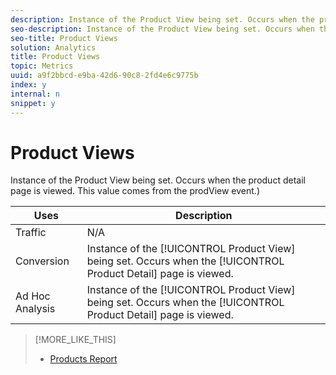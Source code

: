 ```yaml
---
description: Instance of the Product View being set. Occurs when the product detail page is viewed. This value comes from the prodView event.)
seo-description: Instance of the Product View being set. Occurs when the product detail page is viewed. This value comes from the prodView event.)
seo-title: Product Views
solution: Analytics
title: Product Views
topic: Metrics
uuid: a9f2bbcd-e9ba-42d6-90c8-2fd4e6c9775b
index: y
internal: n
snippet: y
---
```


# Product Views

Instance of the Product View being set. Occurs when the product detail page is viewed. This value comes from the prodView event.)

|  Uses  | Description  |
|---|---|
|  Traffic  | N/A  |
|  Conversion  |Instance of the [!UICONTROL Product View] being set. Occurs when the [!UICONTROL Product Detail] page is viewed.  |
|  Ad Hoc Analysis  |Instance of the [!UICONTROL Product View] being set. Occurs when the [!UICONTROL Product Detail] page is viewed.  |

>[!MORE_LIKE_THIS]
>
>* [Products Report](reports_products.md#concept_40C7B3C552974DBB995BACBD7A299D19)
